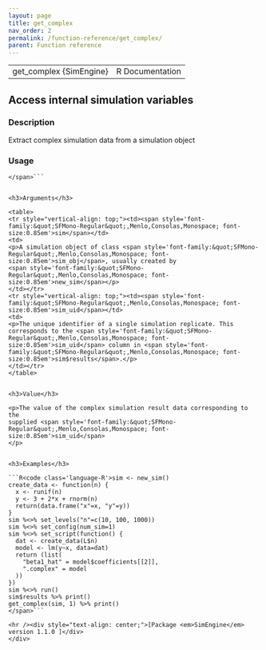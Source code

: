 ```yaml
---
layout: page
title: get_complex 
nav_order: 2 
permalink: /function-reference/get_complex/
parent: Function reference
---
```


<script type="text/javascript">
const macros = { "\\R": "\\textsf{R}", "\\code": "\\texttt"};
function processMathHTML() {
    var l = document.getElementsByClassName('reqn');
    for (let e of l) { katex.render(e.textContent, e, { throwOnError: false, macros }); }
    return;
}</script>
<script defer src="https://cdn.jsdelivr.net/npm/katex@0.15.3/dist/katex.min.js"
    onload="processMathHTML();"></script>
<link rel="stylesheet" type="text/css" href="R.css" />
</head><body><div class="container">

<table style="width: 100%;"><tr><td>get_complex {SimEngine}</td><td style="text-align: right;">R Documentation</td></tr></table>

<h2>Access internal simulation variables</h2>

<h3>Description</h3>

<p>Extract complex simulation data from a simulation object
</p>


<h3>Usage</h3>

```R<code class='language-R'>get_complex(sim, sim_uid)
</span>```


<h3>Arguments</h3>

<table>
<tr style="vertical-align: top;"><td><span style='font-family:&quot;SFMono-Regular&quot;,Menlo,Consolas,Monospace; font-size:0.85em'>sim</span></td>
<td>
<p>A simulation object of class <span style='font-family:&quot;SFMono-Regular&quot;,Menlo,Consolas,Monospace; font-size:0.85em'>sim_obj</span>, usually created by
<span style='font-family:&quot;SFMono-Regular&quot;,Menlo,Consolas,Monospace; font-size:0.85em'>new_sim</span></p>
</td></tr>
<tr style="vertical-align: top;"><td><span style='font-family:&quot;SFMono-Regular&quot;,Menlo,Consolas,Monospace; font-size:0.85em'>sim_uid</span></td>
<td>
<p>The unique identifier of a single simulation replicate. This
corresponds to the <span style='font-family:&quot;SFMono-Regular&quot;,Menlo,Consolas,Monospace; font-size:0.85em'>sim_uid</span> column in <span style='font-family:&quot;SFMono-Regular&quot;,Menlo,Consolas,Monospace; font-size:0.85em'>sim$results</span>.</p>
</td></tr>
</table>


<h3>Value</h3>

<p>The value of the complex simulation result data corresponding to the
supplied <span style='font-family:&quot;SFMono-Regular&quot;,Menlo,Consolas,Monospace; font-size:0.85em'>sim_uid</span>
</p>


<h3>Examples</h3>

```R<code class='language-R'>sim <- new_sim()
create_data <- function(n) {
  x <- runif(n)
  y <- 3 + 2*x + rnorm(n)
  return(data.frame("x"=x, "y"=y))
}
sim %<>% set_levels("n"=c(10, 100, 1000))
sim %<>% set_config(num_sim=1)
sim %<>% set_script(function() {
  dat <- create_data(L$n)
  model <- lm(y~x, data=dat)
  return (list(
    "beta1_hat" = model$coefficients[[2]],
    ".complex" = model
  ))
})
sim %<>% run()
sim$results %>% print()
get_complex(sim, 1) %>% print()
</span>```

<hr /><div style="text-align: center;">[Package <em>SimEngine</em> version 1.1.0 ]</div>
</div>
